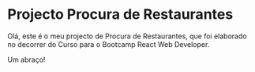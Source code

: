 # Projecto Procura de Restaurantes

Olá, este é o meu projecto de Procura de Restaurantes, que foi elaborado no decorrer do Curso para o Bootcamp React Web Developer.

Um abraço!
